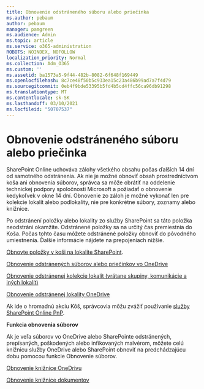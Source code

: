 ```yaml
---
title: Obnovenie odstráneného súboru alebo priečinka
ms.author: pebaum
author: pebaum
manager: pamgreen
ms.audience: Admin
ms.topic: article
ms.service: o365-administration
ROBOTS: NOINDEX, NOFOLLOW
localization_priority: Normal
ms.collection: Adm_O365
ms.custom: ''
ms.assetid: ba1573a5-9f44-482b-8082-6f648f169449
ms.openlocfilehash: 8c7ce48f50b5c933ea15c23a486b99ad7a7f4d79
ms.sourcegitcommit: 0eb4f9bde53395b5fd4b5cd4ffc56ca96db91298
ms.translationtype: MT
ms.contentlocale: sk-SK
ms.lasthandoff: 03/10/2021
ms.locfileid: "50707537"
---
```

# <a name="restore-a-deleted-file-or-folder"></a>Obnovenie odstráneného súboru alebo priečinka

SharePoint Online uchováva zálohy všetkého obsahu počas ďalších 14 dní od samotného odstránenia. Ak nie je možné obnoviť obsah prostredníctvom koša ani obnovenia súborov, správca sa môže obrátiť na oddelenie technickej podpory spoločnosti Microsoft a požiadať o obnovenie kedykoľvek v okne 14 dní. Obnovenie zo záloh je možné vykonať len pre kolekcie lokalít alebo podlokality, nie pre konkrétne súbory, zoznamy alebo knižnice.

Po odstránení položky alebo lokality zo služby SharePoint sa táto položka neodstráni okamžite. Odstránené položky sa na určitý čas premiestnia do Koša. Počas tohto času môžete odstránené položky obnoviť do pôvodného umiestnenia. Ďalšie informácie nájdete na prepojeniach nižšie.

[Obnovte položky v koši na lokalite SharePoint](https://support.microsoft.com/office/restore-items-in-the-recycle-bin-that-were-deleted-from-sharepoint-or-teams-6df466b6-55f2-4898-8d6e-c0dff851a0be).

[Obnovenie odstránených súborov alebo priečinkov vo OneDrive](https://support.office.com/article/Restore-deleted-files-or-folders-in-OneDrive-949ada80-0026-4db3-a953-c99083e6a84f)

[Obnovenie odstránenej kolekcie lokalít (vrátane skupiny, komunikácie a iných lokalít)](https://docs.microsoft.com/sharepoint/restore-deleted-site-collection)

[Obnovenie odstránenej lokality OneDrive](https://docs.microsoft.com/onedrive/restore-deleted-onedrive)

Ak ide o hromadnú akciu Kôš, správcovia môžu zvážiť používanie [služby SharePoint Online PnP](https://docs.microsoft.com/powershell/sharepoint/sharepoint-pnp/sharepoint-pnp-cmdlets?view=sharepoint-ps).

**Funkcia obnovenia súborov**

Ak je veľa súborov vo OneDrive alebo SharePointe odstránených, prepísaných, poškodených alebo infikovaných malvérom, môžete celú knižnicu služby OneDrive alebo SharePoint obnoviť na predchádzajúcu dobu pomocou funkcie Obnovenie súborov.

[Obnovenie knižnice OneDrivu](https://support.office.com/article/restore-your-onedrive-fa231298-759d-41cf-bcd0-25ac53eb8a15)

[Obnovenie knižnice dokumentov](https://support.office.com/article/restore-a-document-library-317791c3-8bd0-4dfd-8254-3ca90883d39a)

